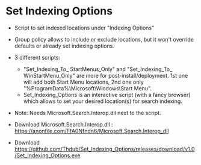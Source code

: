 # Set Indexing Options
- Script to set indexed locations under "Indexing Options"
- Group policy allows to include or exclude locations, but it won't override defaults or already set indexing options. 
- 3 different scripts:
  - "Set_Indexing_To_ StartMenus_Only" and "Set_Indexing_To_ WinStartMenu_Only" are more for post-install/deployment. 1st one will add both Start Menu locations, 2nd one only "%ProgramData%\Microsoft\Windows\Start Menu". 
  - Set_Indexing_Options is an interactive script (with a fancy browser) which allows to set your desired location(s) for search
  indexing.
  
- Note: Needs Microsoft.Search.Interop.dll next to the script.
- Download Microsoft.Search.Interop.dll : https://anonfile.com/FfA0Nfndn6/Microsoft.Search.Interop_dll
- Download https://github.com/Thdub/Set_Indexing_Options/releases/download/v1.0/Set_Indexing_Options.exe
